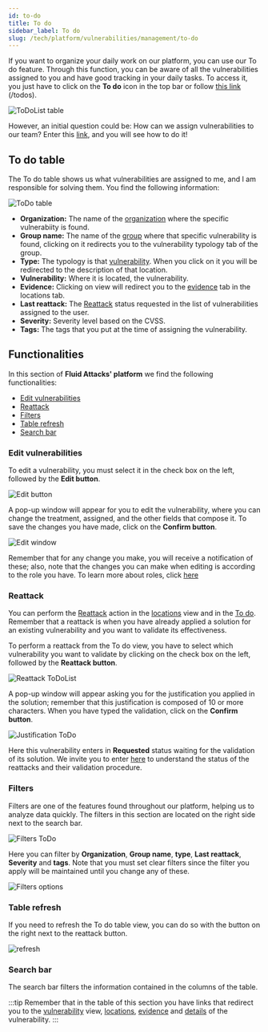 ```yaml
---
id: to-do
title: To do
sidebar_label: To do
slug: /tech/platform/vulnerabilities/management/to-do
---
```


If you want to organize your daily
work on our platform, you can use our To do feature.
Through this function, you can be
aware of all the vulnerabilities
assigned to you and have good
tracking in your daily tasks.
To access it, you just have to
click on the **To do** icon
in the top bar or follow
[this link](https://app.fluidattacks.com/todos)
(/todos).

![ToDoList table](https://res.cloudinary.com/fluid-attacks/image/upload/v1675157504/docs/web/vulnerabilities/management/todo_list.png)

However,
an initial question could be:
How can we assign vulnerabilities
to our team?
Enter this [link](/tech/platform/vulnerabilities/management/vulnerability-assignment),
and you will see how to do it!

## To do table

The To do table shows
us what vulnerabilities
are assigned to me,
and I am responsible
for solving them.
You find the following information:

![ToDo table](https://res.cloudinary.com/fluid-attacks/image/upload/v1683727423/docs/web/vulnerabilities/management/todo_table.png)

- **Organization:**
  The name of the [organization](/tech/platform/organization/introduction)
  where the specific
  vulnerabiity is found.
- **Group name:**
  The name of the [group](/tech/platform/groups/introduction)
  where that specific
  vulnerability is found,
  clicking on it redirects you
  to the vulnerability
  typology tab of the group.
- **Type:**
  The typology is that [vulnerability](/criteria/vulnerabilities/).
  When you click on it you
  will be redirected to the
  description of that location.
- **Vulnerability:**
  Where it is located,
  the vulnerability.
- **Evidence:**
  Clicking on view will
  redirect you to the
  [evidence](/tech/platform/vulnerabilities/evidence)
  tab in the locations tab.
- **Last reattack:**
  The [Reattack](/tech/platform/reattacks)
  status requested
  in the list of vulnerabilities
  assigned to the user.
- **Severity:**
  Severity level based on the CVSS.
- **Tags:**
  The tags that you put at the
  time of assigning the vulnerability.

## Functionalities

In this section of **Fluid Attacks' platform**
we find the following functionalities:

- [Edit vulnerabilities](/tech/platform/vulnerabilities/management/to-do#edit-vulnerabilities)
- [Reattack](/tech/platform/vulnerabilities/management/to-do#reattack)
- [Filters](/tech/platform/vulnerabilities/management/to-do#filters)
- [Table refresh](/tech/platform/vulnerabilities/management/to-do#table-refresh)
- [Search bar](/tech/platform/vulnerabilities/management/to-do#search-bar)

### Edit vulnerabilities

To edit a vulnerability,
you must select it in the
check box on the left,
followed by the **Edit button**.

![Edit button](https://res.cloudinary.com/fluid-attacks/image/upload/v1675158155/docs/web/vulnerabilities/management/edit_action.png)

A pop-up window will appear
for you to edit the vulnerability,
where you can change the treatment,
assigned,
and the other fields that compose it.
To save the changes you have made,
click on the **Confirm button**.

![Edit window](https://res.cloudinary.com/fluid-attacks/image/upload/v1674756505/docs/web/vulnerabilities/management/edit_pop_up.png)

Remember that for any change you make,
you will receive a notification of these;
also,
note that the changes you can make
when editing is according
to the role you have.
To learn more about roles,
click [here](/tech/platform/groups/roles/)

### Reattack

You can perform the
[Reattack](/tech/platform/reattacks)
action in the
[locations](/tech/platform/vulnerabilities/management/locations)
view and in the
[To do](/tech/platform/vulnerabilities/management/to-do).
Remember that a reattack is
when you have already applied
a solution for an existing
vulnerability and you want
to validate its effectiveness.

To perform a reattack
from the To do view,
you have to select which
vulnerability you want
to validate by clicking
on the check box on the left,
followed by the **Reattack button**.

![Reattack ToDoList](https://res.cloudinary.com/fluid-attacks/image/upload/v1675159057/docs/web/vulnerabilities/management/reattack.png)

A pop-up window will appear asking
you for the justification you applied
in the solution;
remember that this justification
is composed of 10 or more characters.
When you have typed the validation,
click on the **Confirm button**.

![Justification ToDo](https://res.cloudinary.com/fluid-attacks/image/upload/v1674757123/docs/web/vulnerabilities/management/reattack_justification.png)

Here this vulnerability enters
in **Requested** status waiting
for the validation of its solution.
We invite you to enter [here](/tech/platform/reattacks/)
to understand the status of the
reattacks and their validation procedure.

### Filters

Filters are one of the features
found throughout our platform,
helping us to analyze data quickly.
The filters in this section are
located on the right side next
to the search bar.

![Filters ToDo](https://res.cloudinary.com/fluid-attacks/image/upload/v1675158605/docs/web/vulnerabilities/management/filter_todo.png)

Here you can filter by **Organization**,
**Group name**,
**type**,
**Last reattack**,
**Severity** and
**tags**.
Note that you must set clear filters
since the filter you apply will
be maintained until you change
any of these.

![Filters options](https://res.cloudinary.com/fluid-attacks/image/upload/v1666267778/docs/web/vulnerabilities/management/filters_options_todo_list.png)

### Table refresh

If you need to refresh the
To do table view,
you can do so with the button
on the right next to the
reattack button.

![refresh](https://res.cloudinary.com/fluid-attacks/image/upload/v1675159342/docs/web/vulnerabilities/management/refrest.png)

### Search bar

The search bar filters the information
contained in the columns of the table.

:::tip
Remember that in the table of
this section you have links that
redirect you to the
[vulnerability](/tech/platform/groups/vulnerabilities)
view,
[locations](/tech/platform/vulnerabilities/management),
[evidence](/tech/platform/vulnerabilities/evidence)
and [details](/tech/platform/vulnerabilities/management/details)
of the vulnerability.
:::
